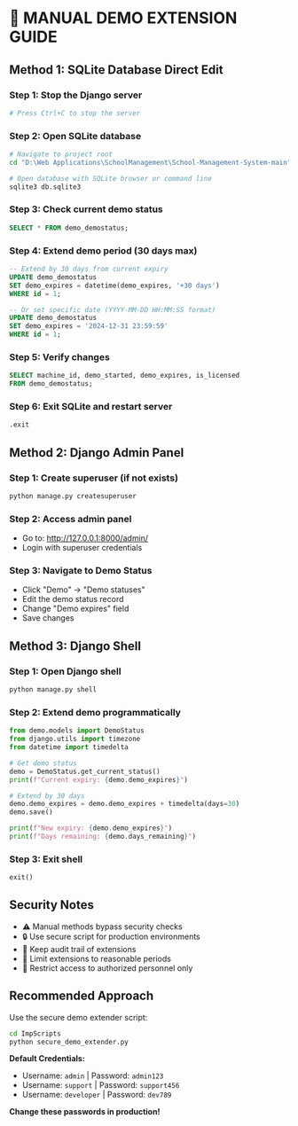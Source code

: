 # 📅 MANUAL DEMO EXTENSION GUIDE

## Method 1: SQLite Database Direct Edit

### Step 1: Stop the Django server
```bash
# Press Ctrl+C to stop the server
```

### Step 2: Open SQLite database
```bash
# Navigate to project root
cd "D:\Web Applications\SchoolManagement\School-Management-System-main"

# Open database with SQLite browser or command line
sqlite3 db.sqlite3
```

### Step 3: Check current demo status
```sql
SELECT * FROM demo_demostatus;
```

### Step 4: Extend demo period (30 days max)
```sql
-- Extend by 30 days from current expiry
UPDATE demo_demostatus 
SET demo_expires = datetime(demo_expires, '+30 days') 
WHERE id = 1;

-- Or set specific date (YYYY-MM-DD HH:MM:SS format)
UPDATE demo_demostatus 
SET demo_expires = '2024-12-31 23:59:59' 
WHERE id = 1;
```

### Step 5: Verify changes
```sql
SELECT machine_id, demo_started, demo_expires, is_licensed 
FROM demo_demostatus;
```

### Step 6: Exit SQLite and restart server
```sql
.exit
```

## Method 2: Django Admin Panel

### Step 1: Create superuser (if not exists)
```bash
python manage.py createsuperuser
```

### Step 2: Access admin panel
- Go to: http://127.0.0.1:8000/admin/
- Login with superuser credentials

### Step 3: Navigate to Demo Status
- Click "Demo" → "Demo statuses"
- Edit the demo status record
- Change "Demo expires" field
- Save changes

## Method 3: Django Shell

### Step 1: Open Django shell
```bash
python manage.py shell
```

### Step 2: Extend demo programmatically
```python
from demo.models import DemoStatus
from django.utils import timezone
from datetime import timedelta

# Get demo status
demo = DemoStatus.get_current_status()
print(f"Current expiry: {demo.demo_expires}")

# Extend by 30 days
demo.demo_expires = demo.demo_expires + timedelta(days=30)
demo.save()

print(f"New expiry: {demo.demo_expires}")
print(f"Days remaining: {demo.days_remaining}")
```

### Step 3: Exit shell
```python
exit()
```

## Security Notes

- ⚠️ Manual methods bypass security checks
- 🔒 Use secure script for production environments
- 📝 Keep audit trail of extensions
- 🚫 Limit extensions to reasonable periods
- 👥 Restrict access to authorized personnel only

## Recommended Approach

Use the secure demo extender script:
```bash
cd ImpScripts
python secure_demo_extender.py
```

**Default Credentials:**
- Username: `admin` | Password: `admin123`
- Username: `support` | Password: `support456`
- Username: `developer` | Password: `dev789`

**Change these passwords in production!**